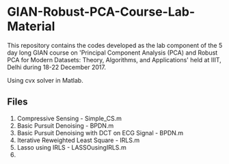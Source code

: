 # GIAN-Robust-PCA-Course-Lab-Material
This repository contains the codes developed as the lab component of the 5 day long GIAN course on 'Principal Component Analysis (PCA) and Robust PCA for Modern Datasets: Theory, Algorithms, and Applications' held at IIIT, Delhi during 18-22 December 2017.


Using cvx solver in Matlab. 

## Files

1. Compressive Sensing - Simple_CS.m
2. Basic Pursuit Denoising - BPDN.m
3. Basic Pursuit Denoising with DCT on ECG Signal - BPDN.m
4. Iterative Reweighted Least Square - IRLS.m
5. Lasso using IRLS - LASSOusingIRLS.m
6. 

